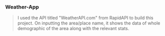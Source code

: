### Weather-App
>I used the API titled "WeatherAPI.com" from RapidAPI to build this project. 
>On inputting the area/place name, it shows the data of whole demographic of the area along with the relevant stats.
